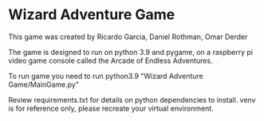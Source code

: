 # Wizard Adventure Game

This game was created by
Ricardo Garcia,
Daniel Rothman,
Omar Derder

The game is designed to run on python 3.9 and pygame,
 on a raspberry pi video game console called the Arcade of Endless Adventures.

To run game you need to run 
python3.9 "Wizard Adventure Game/MainGame.py"

Review requirements.txt for details on python dependencies to install.
venv is for reference only, please recreate your virtual environment.
